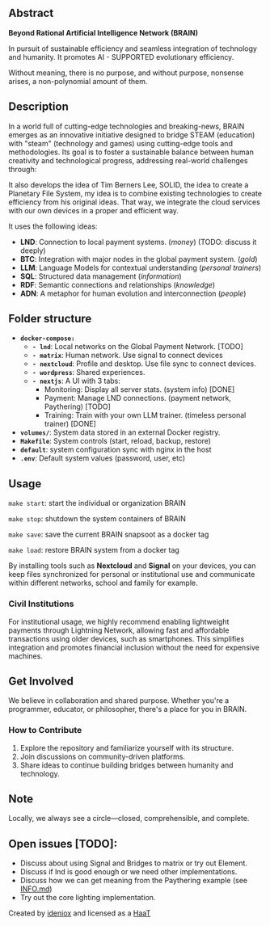 ## Abstract

**Beyond Rational Artificial Intelligence Network (BRAIN)**

In pursuit of sustainable efficiency and seamless integration of technology and humanity. It promotes AI - SUPPORTED evolutionary efficiency.

Without meaning, there is no purpose, and without purpose, nonsense arises, a non-polynomial amount of them.

## Description

In a world full of cutting-edge technologies and breaking-news, BRAIN emerges as an innovative initiative designed to bridge STEAM (education) with "steam" (technology and games) using cutting-edge tools and methodologies. Its goal is to foster a sustainable balance between human creativity and technological progress, addressing real-world challenges through:

It also develops the idea of Tim Berners Lee, SOLID, the idea to create a Planetary File System, my idea is to combine existing technologies to create efficiency from his original ideas. That way, we integrate the cloud services with our own devices in a proper and efficient way.

It uses the following ideas:

- **LND**: Connection to local payment systems. (*money*) (TODO: discuss it deeply)
- **BTC**: Integration with major nodes in the global payment system. (*gold*)
- **LLM**: Language Models for contextual understanding (*personal trainers*)
- **SQL**: Structured data management (*information*)
- **RDF**: Semantic connections and relationships (*knowledge*)
- **ADN**: A metaphor for human evolution and interconnection (*people*)

## Folder structure

- **`docker-compose:`** 
  - **`- lnd`**: Local networks on the Global Payment Network. [TODO]
  - **`- matrix`**: Human network. Use signal to connect devices 
  - **`- nextcloud`**: Profile and desktop. Use file sync to connect devices.
  - **`- wordpress`**: Shared experiences. 
  - **`- nextjs`**: A UI with 3 tabs:
    - Monitoring: Display all server stats. (system info) [DONE]
    - Payment: Manage LND connections. (payment network, Paythering) [TODO]
    - Training: Train with your own LLM trainer. (timeless personal trainer) [DONE]
- **`volumes/`**: System data stored in an external Docker registry.  
- **`Makefile`**: System controls (start, reload, backup, restore)
- **`default`**: system configuration sync with nginx in the host
- **`.env`**: Default system values (password, user, etc)

## Usage

`make start`: start the individual or organization BRAIN

`make stop`: shutdown the system containers of BRAIN

`make save`: save the current BRAIN snapsoot as a docker tag

`make load`: restore BRAIN system from a docker tag

By installing tools such as **Nextcloud** and **Signal** on your devices, you can keep files synchronized for personal or institutional use and communicate within different networks, school and family for example.  

### Civil Institutions

For institutional usage, we highly recommend enabling lightweight payments through Lightning Network, allowing fast and affordable transactions using older devices, such as smartphones. This simplifies integration and promotes financial inclusion without the need for expensive machines.  

## Get Involved

We believe in collaboration and shared purpose. Whether you're a programmer, educator, or philosopher, there's a place for you in BRAIN.  

### How to Contribute

1. Explore the repository and familiarize yourself with its structure.  
2. Join discussions on community-driven platforms.  
3. Share ideas to continue building bridges between humanity and technology.  

## Note

Locally, we always see a circle—closed, comprehensible, and complete.

## Open issues [TODO]:

- Discuss about using Signal and Bridges to matrix or try out Element.
- Discuss if lnd is good enough or we need other implementations.
- Discuss how we can get meaning from the Paythering example (see [INFO.md](https://github.com/JorgeMartinezPizarro/brain/blob/main/INFO.md))
- Try out the core lighting implementation.

  
Created by [ideniox](https://ideniox.com) and licensed as a [HaaT](https://github.com/JorgeMartinezPizarro/haat)

